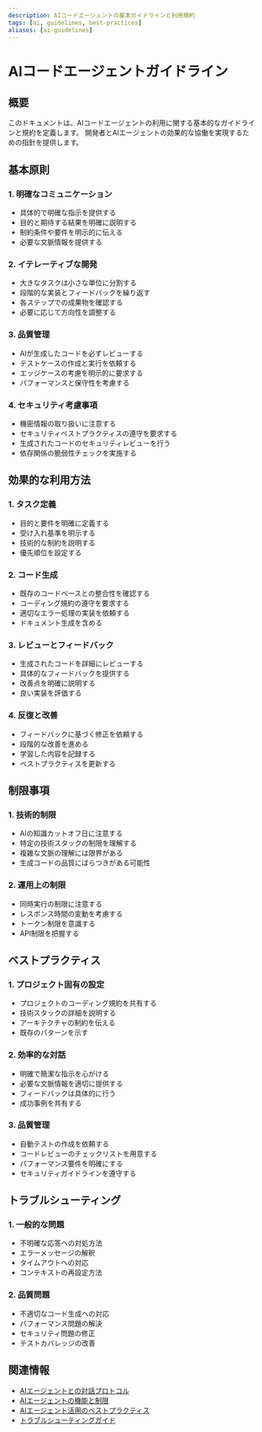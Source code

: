 ```yaml
---
description: AIコードエージェントの基本ガイドラインと利用規約
tags: [ai, guidelines, best-practices]
aliases: [ai-guidelines]
---
```


# AIコードエージェントガイドライン

## 概要

このドキュメントは、AIコードエージェントの利用に関する基本的なガイドラインと規約を定義します。
開発者とAIエージェントの効果的な協働を実現するための指針を提供します。

## 基本原則

### 1. 明確なコミュニケーション

- 具体的で明確な指示を提供する
- 目的と期待する結果を明確に説明する
- 制約条件や要件を明示的に伝える
- 必要な文脈情報を提供する

### 2. イテレーティブな開発

- 大きなタスクは小さな単位に分割する
- 段階的な実装とフィードバックを繰り返す
- 各ステップでの成果物を確認する
- 必要に応じて方向性を調整する

### 3. 品質管理

- AIが生成したコードを必ずレビューする
- テストケースの作成と実行を依頼する
- エッジケースの考慮を明示的に要求する
- パフォーマンスと保守性を考慮する

### 4. セキュリティ考慮事項

- 機密情報の取り扱いに注意する
- セキュリティベストプラクティスの遵守を要求する
- 生成されたコードのセキュリティレビューを行う
- 依存関係の脆弱性チェックを実施する

## 効果的な利用方法

### 1. タスク定義

- 目的と要件を明確に定義する
- 受け入れ基準を明示する
- 技術的な制約を説明する
- 優先順位を設定する

### 2. コード生成

- 既存のコードベースとの整合性を確認する
- コーディング規約の遵守を要求する
- 適切なエラー処理の実装を依頼する
- ドキュメント生成を含める

### 3. レビューとフィードバック

- 生成されたコードを詳細にレビューする
- 具体的なフィードバックを提供する
- 改善点を明確に説明する
- 良い実装を評価する

### 4. 反復と改善

- フィードバックに基づく修正を依頼する
- 段階的な改善を進める
- 学習した内容を記録する
- ベストプラクティスを更新する

## 制限事項

### 1. 技術的制限

- AIの知識カットオフ日に注意する
- 特定の技術スタックの制限を理解する
- 複雑な文脈の理解には限界がある
- 生成コードの品質にばらつきがある可能性

### 2. 運用上の制限

- 同時実行の制限に注意する
- レスポンス時間の変動を考慮する
- トークン制限を意識する
- API制限を把握する

## ベストプラクティス

### 1. プロジェクト固有の設定

- プロジェクトのコーディング規約を共有する
- 技術スタックの詳細を説明する
- アーキテクチャの制約を伝える
- 既存のパターンを示す

### 2. 効率的な対話

- 明確で簡潔な指示を心がける
- 必要な文脈情報を適切に提供する
- フィードバックは具体的に行う
- 成功事例を共有する

### 3. 品質管理

- 自動テストの作成を依頼する
- コードレビューのチェックリストを用意する
- パフォーマンス要件を明確にする
- セキュリティガイドラインを遵守する

## トラブルシューティング

### 1. 一般的な問題

- 不明確な応答への対処方法
- エラーメッセージの解釈
- タイムアウトへの対応
- コンテキストの再設定方法

### 2. 品質問題

- 不適切なコード生成への対応
- パフォーマンス問題の解決
- セキュリティ問題の修正
- テストカバレッジの改善

## 関連情報

- [AIエージェントとの対話プロトコル](interaction.md)
- [AIエージェントの機能と制限](capabilities.md)
- [AIエージェント活用のベストプラクティス](best-practices.md)
- [トラブルシューティングガイド](troubleshooting.md) 
